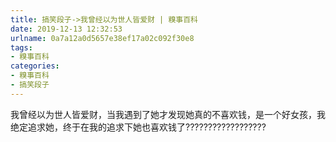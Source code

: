 ```yaml
---
title: 搞笑段子->我曾经以为世人皆爱财 | 糗事百科
date: 2019-12-13 12:32:53
urlname: 0a7a12a0d5657e38ef17a02c092f30e8
tags: 
- 糗事百科
categories:
- 糗事百科
- 搞笑段子
---
```

我曾经以为世人皆爱财，当我遇到了她才发现她真的不喜欢钱，是一个好女孩，我绝定追求她，终于在我的追求下她也喜欢钱了??????????????????


